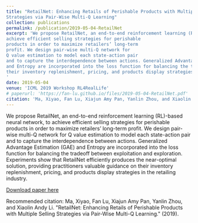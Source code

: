 ```yaml
---
title: "RetailNet: Enhancing Retails of Perishable Products with Multiple Selling
Strategies via Pair-Wise Multi-Q Learning"
collection: publications
permalink: /publication/2019-05-04-RetailNet
excerpt: 'We propose RetailNet, an end-to-end reinforcement learning (RL)-based neural network, to
achieve efficient selling strategies for perishable
products in order to maximize retailers’ long-term
profit. We design pair-wise multi-Q network for
Q value estimation to model each state-action pair
and to capture the interdependence between actions. Generalized Advantage Estimation (GAE)
and Entropy are incorporated into the loss function for balancing the tradeoff between exploitation and exploration. Experiments show that RetailNet efficiently produces the near-optimal solution, providing practitioners valuable guidance on
their inventory replenishment, pricing, and products display strategies in the retailing industry.
'
date: 2019-05-04
venue: 'ICML 2019 Workshop RL4RealLife'
# paperurl: 'https://fan-lu.github.io/files/2019-05-04-RetailNet.pdf'
citation: 'Ma, Xiyao, Fan Lu, Xiajun Amy Pan, Yanlin Zhou, and Xiaolin Andy Li. "RetailNet: Enhancing Retails of Perishable Products with Multiple Selling Strategies via Pair-Wise Multi-Q Learning." (2019).'
---
```

We propose RetailNet, an end-to-end reinforcement learning (RL)-based neural network, to
achieve efficient selling strategies for perishable
products in order to maximize retailers’ long-term
profit. We design pair-wise multi-Q network for
Q value estimation to model each state-action pair
and to capture the interdependence between actions. Generalized Advantage Estimation (GAE)
and Entropy are incorporated into the loss function for balancing the tradeoff between exploitation and exploration. Experiments show that RetailNet efficiently produces the near-optimal solution, providing practitioners valuable guidance on
their inventory replenishment, pricing, and products display strategies in the retailing industry.


[Download paper here](https://fan-lu.github.io/files/2019-05-04-RetailNet.pdf)

Recommended citation: Ma, Xiyao, Fan Lu, Xiajun Amy Pan, Yanlin Zhou, and Xiaolin Andy Li. "RetailNet: Enhancing Retails of Perishable Products with Multiple Selling Strategies via Pair-Wise Multi-Q Learning." (2019).
